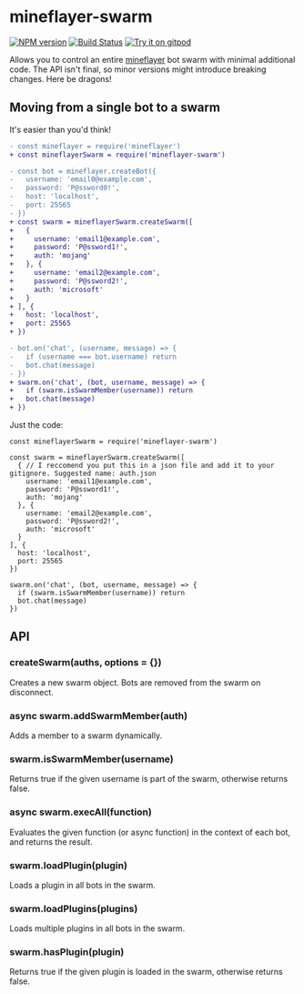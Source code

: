 # mineflayer-swarm
[![NPM version](https://img.shields.io/npm/v/mineflayer-swarm.svg)](http://npmjs.com/package/mineflayer-swarm)
[![Build Status](https://github.com/Pandapip1/mineflayer-swarm/workflows/CI/badge.svg)](https://github.com/Pandapip1/mineflayer-swarm/actions?query=workflow%3A%22CI%22)
[![Try it on gitpod](https://img.shields.io/badge/try-on%20gitpod-brightgreen.svg)](https://gitpod.io/#https://github.com/Pandapip1/mineflayer-swarm)

Allows you to control an entire [mineflayer](https://github.com/PrismarineJS/mineflayer) bot swarm with minimal additional code. The API isn't final, so minor versions might introduce breaking changes. Here be dragons!

## Moving from a single bot to a swarm

It's easier than you'd think!

```diff
- const mineflayer = require('mineflayer')
+ const mineflayerSwarm = require('mineflayer-swarm')

- const bot = mineflayer.createBot({
-   username: 'email0@example.com',
-   password: 'P@ssword0!',
-   host: 'localhost',
-   port: 25565
- })
+ const swarm = mineflayerSwarm.createSwarm([
+   {
+     username: 'email1@example.com',
+     password: 'P@ssword1!',
+     auth: 'mojang'
+   }, {
+     username: 'email2@example.com',
+     password: 'P@ssword2!',
+     auth: 'microsoft'
+   }
+ ], {
+   host: 'localhost',
+   port: 25565
+ })

- bot.on('chat', (username, message) => {
-   if (username === bot.username) return
-   bot.chat(message)
- })
+ swarm.on('chat', (bot, username, message) => {
+   if (swarm.isSwarmMember(username)) return
+   bot.chat(message)
+ })

```
Just the code:
```node
const mineflayerSwarm = require('mineflayer-swarm')

const swarm = mineflayerSwarm.createSwarm([
  { // I reccomend you put this in a json file and add it to your gitignore. Suggested name: auth.json
    username: 'email1@example.com',
    password: 'P@ssword1!',
    auth: 'mojang'
  }, {
    username: 'email2@example.com',
    password: 'P@ssword2!',
    auth: 'microsoft'
  }
], {
  host: 'localhost',
  port: 25565
})

swarm.on('chat', (bot, username, message) => {
  if (swarm.isSwarmMember(username)) return
  bot.chat(message)
})

```
## API

### createSwarm(auths, options = {})

Creates a new swarm object. Bots are removed from the swarm on disconnect.

### async swarm.addSwarmMember(auth)

Adds a member to a swarm dynamically.

### swarm.isSwarmMember(username)

Returns true if the given username is part of the swarm, otherwise returns false.

### async swarm.execAll(function)

Evaluates the given function (or async function) in the context of each bot, and returns the result.

### swarm.loadPlugin(plugin)

Loads a plugin in all bots in the swarm.

### swarm.loadPlugins(plugins)

Loads multiple plugins in all bots in the swarm.

### swarm.hasPlugin(plugin)

Returns true if the given plugin is loaded in the swarm, otherwise returns false.
